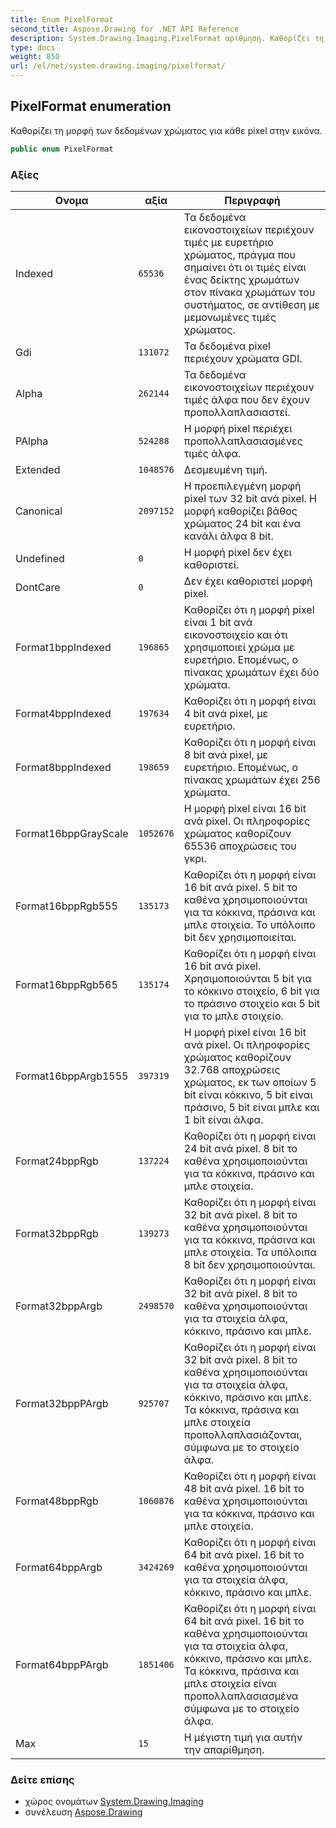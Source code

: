 ```yaml
---
title: Enum PixelFormat
second_title: Aspose.Drawing for .NET API Reference
description: System.Drawing.Imaging.PixelFormat αρίθμηση. Καθορίζει τη μορφή των δεδομένων χρώματος για κάθε pixel στην εικόνα.
type: docs
weight: 850
url: /el/net/system.drawing.imaging/pixelformat/
---
```

## PixelFormat enumeration

Καθορίζει τη μορφή των δεδομένων χρώματος για κάθε pixel στην εικόνα.

```csharp
public enum PixelFormat
```

### Αξίες

| Ονομα | αξία | Περιγραφή |
| --- | --- | --- |
| Indexed | `65536` | Τα δεδομένα εικονοστοιχείων περιέχουν τιμές με ευρετήριο χρώματος, πράγμα που σημαίνει ότι οι τιμές είναι ένας δείκτης χρωμάτων στον πίνακα χρωμάτων του συστήματος, σε αντίθεση με μεμονωμένες τιμές χρώματος. |
| Gdi | `131072` | Τα δεδομένα pixel περιέχουν χρώματα GDI. |
| Alpha | `262144` | Τα δεδομένα εικονοστοιχείων περιέχουν τιμές άλφα που δεν έχουν προπολλαπλασιαστεί. |
| PAlpha | `524288` | Η μορφή pixel περιέχει προπολλαπλασιασμένες τιμές άλφα. |
| Extended | `1048576` | Δεσμευμένη τιμή. |
| Canonical | `2097152` | Η προεπιλεγμένη μορφή pixel των 32 bit ανά pixel. Η μορφή καθορίζει βάθος χρώματος 24 bit και ένα κανάλι άλφα 8 bit. |
| Undefined | `0` | Η μορφή pixel δεν έχει καθοριστεί. |
| DontCare | `0` | Δεν έχει καθοριστεί μορφή pixel. |
| Format1bppIndexed | `196865` | Καθορίζει ότι η μορφή pixel είναι 1 bit ανά εικονοστοιχείο και ότι χρησιμοποιεί χρώμα με ευρετήριο. Επομένως, ο πίνακας χρωμάτων έχει δύο χρώματα. |
| Format4bppIndexed | `197634` | Καθορίζει ότι η μορφή είναι 4 bit ανά pixel, με ευρετήριο. |
| Format8bppIndexed | `198659` | Καθορίζει ότι η μορφή είναι 8 bit ανά pixel, με ευρετήριο. Επομένως, ο πίνακας χρωμάτων έχει 256 χρώματα. |
| Format16bppGrayScale | `1052676` | Η μορφή pixel είναι 16 bit ανά pixel. Οι πληροφορίες χρώματος καθορίζουν 65536 αποχρώσεις του γκρι. |
| Format16bppRgb555 | `135173` | Καθορίζει ότι η μορφή είναι 16 bit ανά pixel. 5 bit το καθένα χρησιμοποιούνται για τα κόκκινα, πράσινα και μπλε στοιχεία. Το υπόλοιπο bit δεν χρησιμοποιείται. |
| Format16bppRgb565 | `135174` | Καθορίζει ότι η μορφή είναι 16 bit ανά pixel. Χρησιμοποιούνται 5 bit για το κόκκινο στοιχείο, 6 bit για το πράσινο στοιχείο και 5 bit για το μπλε στοιχείο. |
| Format16bppArgb1555 | `397319` | Η μορφή pixel είναι 16 bit ανά pixel. Οι πληροφορίες χρώματος καθορίζουν 32.768 αποχρώσεις χρώματος, εκ των οποίων 5 bit είναι κόκκινο, 5 bit είναι πράσινο, 5 bit είναι μπλε και 1 bit είναι άλφα. |
| Format24bppRgb | `137224` | Καθορίζει ότι η μορφή είναι 24 bit ανά pixel. 8 bit το καθένα χρησιμοποιούνται για τα κόκκινα, πράσινο και μπλε στοιχεία. |
| Format32bppRgb | `139273` | Καθορίζει ότι η μορφή είναι 32 bit ανά pixel. 8 bit το καθένα χρησιμοποιούνται για τα κόκκινα, πράσινα και μπλε στοιχεία. Τα υπόλοιπα 8 bit δεν χρησιμοποιούνται. |
| Format32bppArgb | `2498570` | Καθορίζει ότι η μορφή είναι 32 bit ανά pixel. 8 bit το καθένα χρησιμοποιούνται για τα στοιχεία άλφα, κόκκινο, πράσινο και μπλε. |
| Format32bppPArgb | `925707` | Καθορίζει ότι η μορφή είναι 32 bit ανά pixel. 8 bit το καθένα χρησιμοποιούνται για τα στοιχεία άλφα, κόκκινο, πράσινο και μπλε. Τα κόκκινα, πράσινα και μπλε στοιχεία προπολλαπλασιάζονται, σύμφωνα με το στοιχείο άλφα. |
| Format48bppRgb | `1060876` | Καθορίζει ότι η μορφή είναι 48 bit ανά pixel. 16 bit το καθένα χρησιμοποιούνται για τα κόκκινα, πράσινο και μπλε στοιχεία. |
| Format64bppArgb | `3424269` | Καθορίζει ότι η μορφή είναι 64 bit ανά pixel. 16 bit το καθένα χρησιμοποιούνται για τα στοιχεία άλφα, κόκκινο, πράσινο και μπλε. |
| Format64bppPArgb | `1851406` | Καθορίζει ότι η μορφή είναι 64 bit ανά pixel. 16 bit το καθένα χρησιμοποιούνται για τα στοιχεία άλφα, κόκκινο, πράσινο και μπλε. Τα κόκκινα, πράσινα και μπλε στοιχεία είναι προπολλαπλασιασμένα σύμφωνα με το στοιχείο άλφα. |
| Max | `15` | Η μέγιστη τιμή για αυτήν την απαρίθμηση. |

### Δείτε επίσης

* χώρος ονομάτων [System.Drawing.Imaging](../../system.drawing.imaging/)
* συνέλευση [Aspose.Drawing](../../)


